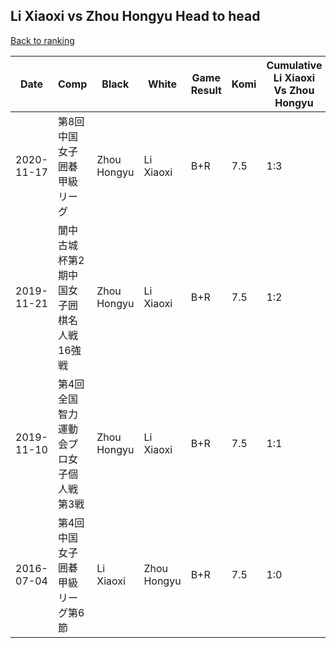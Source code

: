 ## Li Xiaoxi vs Zhou Hongyu Head to head

[Back to ranking](../../index.md)




| **Date** | **Comp** | **Black** | **White** | **Game Result** | **Komi** | **Cumulative Li Xiaoxi Vs Zhou Hongyu** | **Li Xiaoxi Streak** | **Zhou Hongyu Streak** | 
| --- | --- | --- | --- | --- | --- | --- | --- | --- |
| 2020-11-17 | 第8回中国女子囲碁甲級リーグ | Zhou Hongyu | Li Xiaoxi | B+R | 7.5 | 1:3 | 0 | 3 | 
| 2019-11-21 | 閬中古城杯第2期中国女子囲棋名人戦16強戦 | Zhou Hongyu | Li Xiaoxi | B+R | 7.5 | 1:2 | 0 | 2 | 
| 2019-11-10 | 第4回全国智力運動会プロ女子個人戦第3戦 | Zhou Hongyu | Li Xiaoxi | B+R | 7.5 | 1:1 | 0 | 1 | 
| 2016-07-04 | 第4回中国女子囲碁甲級リーグ第6節 | Li Xiaoxi | Zhou Hongyu | B+R | 7.5 | 1:0 | 1 | 0 |




